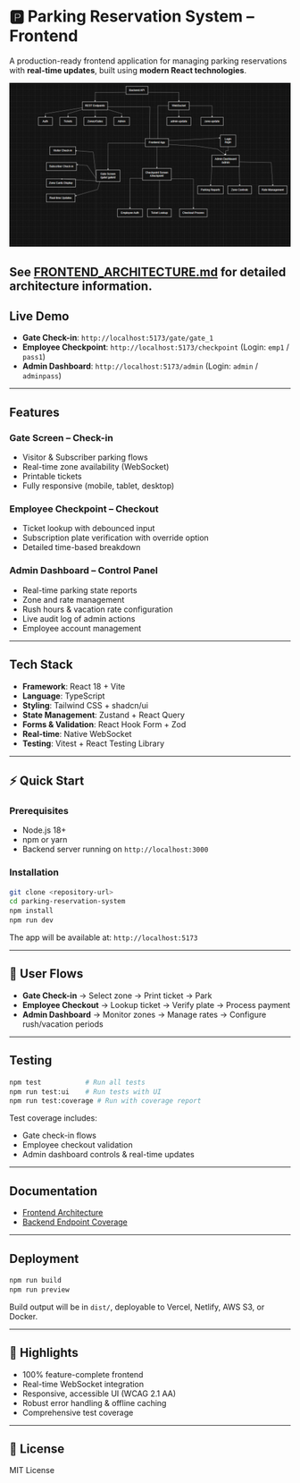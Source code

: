 


# 🅿️ Parking Reservation System – Frontend

A production-ready frontend application for managing parking reservations with **real-time updates**, built using **modern React technologies**.

![Parking Reservation System](./parking-reservation-diagram.png)

See [FRONTEND_ARCHITECTURE.md](./FRONTEND_ARCHITECTURE.md) for detailed architecture information.
---

##  Live Demo

- **Gate Check-in**: `http://localhost:5173/gate/gate_1`  
- **Employee Checkpoint**: `http://localhost:5173/checkpoint` (Login: `emp1` / `pass1`)  
- **Admin Dashboard**: `http://localhost:5173/admin` (Login: `admin` / `adminpass`)  

---

##  Features

### Gate Screen – Check-in
- Visitor & Subscriber parking flows  
- Real-time zone availability (WebSocket)  
- Printable tickets  
- Fully responsive (mobile, tablet, desktop)  

### Employee Checkpoint – Checkout
- Ticket lookup with debounced input  
- Subscription plate verification with override option  
- Detailed time-based breakdown  

### Admin Dashboard – Control Panel
- Real-time parking state reports  
- Zone and rate management  
- Rush hours & vacation rate configuration  
- Live audit log of admin actions  
- Employee account management  

---

##  Tech Stack

- **Framework**: React 18 + Vite  
- **Language**: TypeScript  
- **Styling**: Tailwind CSS + shadcn/ui  
- **State Management**: Zustand + React Query  
- **Forms & Validation**: React Hook Form + Zod  
- **Real-time**: Native WebSocket  
- **Testing**: Vitest + React Testing Library  

---

## ⚡ Quick Start

### Prerequisites
- Node.js 18+  
- npm or yarn  
- Backend server running on `http://localhost:3000`  

### Installation
```bash
git clone <repository-url>
cd parking-reservation-system
npm install
npm run dev
````

The app will be available at: `http://localhost:5173`

---

## 📱 User Flows

* **Gate Check-in** → Select zone → Print ticket → Park
* **Employee Checkout** → Lookup ticket → Verify plate → Process payment
* **Admin Dashboard** → Monitor zones → Manage rates → Configure rush/vacation periods

---

##  Testing

```bash
npm test           # Run all tests
npm run test:ui    # Run tests with UI
npm run test:coverage # Run with coverage report
```

Test coverage includes:

* Gate check-in flows
* Employee checkout validation
* Admin dashboard controls & real-time updates

---

##  Documentation

* [Frontend Architecture](./FRONTEND_ARCHITECTURE.md)
* [Backend Endpoint Coverage](./BACKEND_STATUS.md)

---

##  Deployment

```bash
npm run build
npm run preview
```

Build output will be in `dist/`, deployable to Vercel, Netlify, AWS S3, or Docker.

---

## 🎯 Highlights

* 100% feature-complete frontend
* Real-time WebSocket integration
* Responsive, accessible UI (WCAG 2.1 AA)
* Robust error handling & offline caching
* Comprehensive test coverage

---

## 📄 License

MIT License

```


